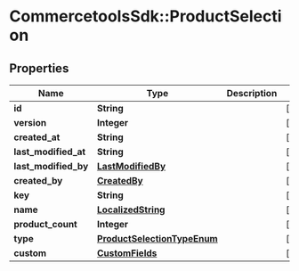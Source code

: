 # CommercetoolsSdk::ProductSelection

## Properties
Name | Type | Description | Notes
------------ | ------------- | ------------- | -------------
**id** | **String** |  | [optional] 
**version** | **Integer** |  | [optional] 
**created_at** | **String** |  | [optional] 
**last_modified_at** | **String** |  | [optional] 
**last_modified_by** | [**LastModifiedBy**](LastModifiedBy.md) |  | [optional] 
**created_by** | [**CreatedBy**](CreatedBy.md) |  | [optional] 
**key** | **String** |  | [optional] 
**name** | [**LocalizedString**](LocalizedString.md) |  | [optional] 
**product_count** | **Integer** |  | [optional] 
**type** | [**ProductSelectionTypeEnum**](ProductSelectionTypeEnum.md) |  | [optional] 
**custom** | [**CustomFields**](CustomFields.md) |  | [optional] 

